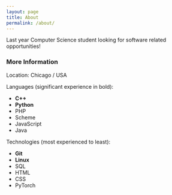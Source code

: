 ```yaml
---
layout: page
title: About
permalink: /about/
---
```


Last year Computer Science student looking for software related opportunities!

### More Information

Location: Chicago / USA

Languages (significant experience in bold):
* **C++**
* **Python**
* PHP
* Scheme
* JavaScript
* Java


Technologies (most experienced to least):  
* **Git**
* **Linux**
* SQL
* HTML 
* CSS 
* PyTorch


<!-- ### Contact me -->


